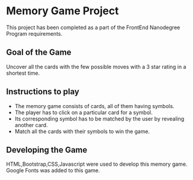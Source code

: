 # Memory Game Project
This project has been completed as a part of the FrontEnd Nanodegree Program requirements.

## Goal of the Game
Uncover all the cards with the few possible moves with a 3 star rating in a shortest time.

## Instructions to play
* The memory game consists of cards, all of them having symbols. 
* The player has to click on a particular card for a symbol. 
* Its corresponding symbol has to be matched by the user by revealing another card.
* Match all the cards with their symbols to win the game. 

## Developing the Game
HTML,Bootstrap,CSS,Javascript were used to develop this memory game.
Google Fonts was added to this game.

